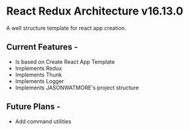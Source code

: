 # React Redux Architecture v16.13.0

A well structure template for react app creation.

## Current Features - 

- Is based on Create React App Template
- Implements Redux
- Implements Thunk
- Implements Logger
- Implements JASONWATMORE's project structure

## Future Plans -

- Add command utilities
